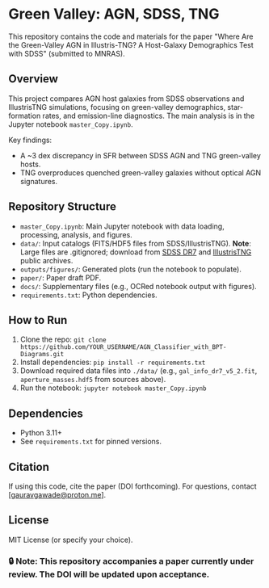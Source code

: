 # Green Valley: AGN, SDSS, TNG

This repository contains the code and materials for the paper "Where Are the Green-Valley AGN in Illustris-TNG? A Host-Galaxy Demographics Test with SDSS" (submitted to MNRAS).

## Overview
This project compares AGN host galaxies from SDSS observations and IllustrisTNG simulations, focusing on green-valley demographics, star-formation rates, and emission-line diagnostics. The main analysis is in the Jupyter notebook `master_Copy.ipynb`.

Key findings:
- A ~3 dex discrepancy in SFR between SDSS AGN and TNG green-valley hosts.
- TNG overproduces quenched green-valley galaxies without optical AGN signatures.

## Repository Structure
- `master_Copy.ipynb`: Main Jupyter notebook with data loading, processing, analysis, and figures.
- `data/`: Input catalogs (FITS/HDF5 files from SDSS/IllustrisTNG). **Note**: Large files are .gitignored; download from [SDSS DR7](https://www.sdss.org/dr7/) and [IllustrisTNG](https://www.tng-project.org/data/) public archives.
- `outputs/figures/`: Generated plots (run the notebook to populate).
- `paper/`: Paper draft PDF.
- `docs/`: Supplementary files (e.g., OCRed notebook output with figures).
- `requirements.txt`: Python dependencies.

## How to Run
1. Clone the repo: `git clone https://github.com/YOUR_USERNAME/AGN_Classifier_with_BPT-Diagrams.git`
2. Install dependencies: `pip install -r requirements.txt`
3. Download required data files into `./data/` (e.g., `gal_info_dr7_v5_2.fit`, `aperture_masses.hdf5` from sources above).
4. Run the notebook: `jupyter notebook master_Copy.ipynb`

## Dependencies
- Python 3.11+
- See `requirements.txt` for pinned versions.

## Citation
If using this code, cite the paper (DOI forthcoming). For questions, contact [gauravgawade@proton.me].

## License
MIT License (or specify your choice).


### 🔒 Note: This repository accompanies a paper currently under review. The DOI will be updated upon acceptance.

